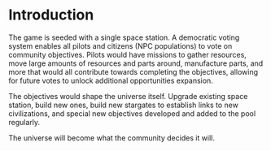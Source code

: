 # Introduction

The game is seeded with a single space station. A democratic voting system enables all pilots and citizens (NPC populations) to vote on community objectives. Pilots would have missions to gather resources, move large amounts of resources and parts around, manufacture parts, and more that would all contribute towards completing the objectives, allowing for future votes to unlock additional opportunities expansion.

The objectives would shape the universe itself. Upgrade existing space station, build new ones, build new stargates to establish links to new civilizations, and special new objectives developed and added to the pool regularly.

The universe will become what the community decides it will.
